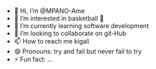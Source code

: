 - 👋 Hi, I’m @MPANO-Ame
- 👀 I’m interested in basketball 🏀 
- 🌱 I’m currently learning software development
- 💞️ I’m looking to collaborate on git-Hub
- 📫 How to reach me kigali
- 😄 Pronouns: try and fail but never fail to try
- ⚡ Fun fact: ...

<!---
MPANO-Ame/MPANO-Ame is a ✨ special ✨ repository because its `README.md` (this file) appears on your GitHub profile.
You can click the Preview link to take a look at your changes.
--->
